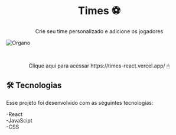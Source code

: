 



<h1 align="center">Times ⚽ </h1>

<p align="center">Crie seu time personalizado e adicione os jogadores</p>




![Organo](https://user-images.githubusercontent.com/109561452/212744331-31b6423f-9d71-43fd-8602-28172a62c137.gif)



<br>
 
 
</p>
<p align="center">
Clique aqui para acessar https://times-react.vercel.app/ 🖱 
</p>

## 🛠 Tecnologias

Esse projeto foi desenvolvido com as seguintes tecnologias:

-React
<br>
-JavaScipt
<br>
-CSS
<br>






